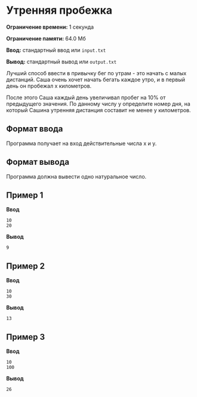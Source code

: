 # Утренняя пробежка

**Ограничение времени:** 1 секунда

**Ограничение памяти:** 64.0 Мб

**Ввод:** стандартный ввод или `input.txt`

**Вывод:** стандартный вывод или `output.txt`

Лучший способ ввести в привычку бег по утрам - это начать с малых дистанций. Саша очень хочет начать бегать каждое утро, и в первый день он пробежал x километров.

После этого Саша каждый день увеличивал пробег на 10% от предыдущего значения. По данному числу y определите номер дня, на который Сашина утренняя дистанция составит не менее y километров.

## Формат ввода

Программа получает на вход действительные числа x и y.

## Формат вывода

Программа должна вывести одно натуральное число.

## Пример 1

**Ввод**
```
10
20
```

**Вывод**
```
9
```

## Пример 2

**Ввод**
```
10
30
```

**Вывод**
```
13
```

## Пример 3

**Ввод**
```
10
100
```

**Вывод**
```
26
```
